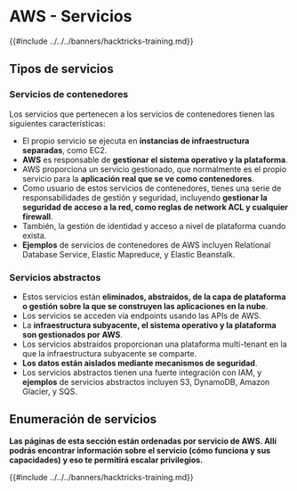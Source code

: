 # AWS - Servicios

{{#include ../../../banners/hacktricks-training.md}}

## Tipos de servicios

### Servicios de contenedores

Los servicios que pertenecen a los servicios de contenedores tienen las siguientes características:

- El propio servicio se ejecuta en **instancias de infraestructura separadas**, como EC2.
- **AWS** es responsable de **gestionar el sistema operativo y la plataforma**.
- AWS proporciona un servicio gestionado, que normalmente es el propio servicio para la **aplicación real que se ve como contenedores**.
- Como usuario de estos servicios de contenedores, tienes una serie de responsabilidades de gestión y seguridad, incluyendo **gestionar la seguridad de acceso a la red, como reglas de network ACL y cualquier firewall**.
- También, la gestión de identidad y acceso a nivel de plataforma cuando exista.
- **Ejemplos** de servicios de contenedores de AWS incluyen Relational Database Service, Elastic Mapreduce, y Elastic Beanstalk.

### Servicios abstractos

- Estos servicios están **eliminados, abstraídos, de la capa de plataforma o gestión sobre la que se construyen las aplicaciones en la nube**.
- Los servicios se acceden vía endpoints usando las APIs de AWS.
- La **infraestructura subyacente, el sistema operativo y la plataforma son gestionados por AWS**.
- Los servicios abstraídos proporcionan una plataforma multi-tenant en la que la infraestructura subyacente se comparte.
- **Los datos están aislados mediante mecanismos de seguridad**.
- Los servicios abstractos tienen una fuerte integración con IAM, y **ejemplos** de servicios abstractos incluyen S3, DynamoDB, Amazon Glacier, y SQS.

## Enumeración de servicios

**Las páginas de esta sección están ordenadas por servicio de AWS. Allí podrás encontrar información sobre el servicio (cómo funciona y sus capacidades) y eso te permitirá escalar privilegios.**


{{#include ../../../banners/hacktricks-training.md}}
